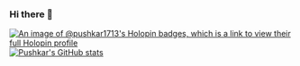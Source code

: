 ### Hi there 👋

<!--
**pushkar1713/pushkar1713** is a ✨ _special_ ✨ repository because its `README.md` (this file) appears on your GitHub profile.

Here are some ideas to get you started:

- 🔭 I’m currently working on ...
- 🌱 I’m currently learning ...
- 👯 I’m looking to collaborate on ...
- 🤔 I’m looking for help with ...
- 💬 Ask me about ...
- 📫 How to reach me: ...
- 😄 Pronouns: ...
- ⚡ Fun fact: ...
-->
[![An image of @pushkar1713's Holopin badges, which is a link to view their full Holopin profile](https://holopin.me/pushkar1713)](https://holopin.io/@pushkar1713)
[![Pushkar's GitHub stats](https://github-readme-stats.vercel.app/api?username=pushkar1713)](https://github.com/pushkar1713/github-readme-stats)
